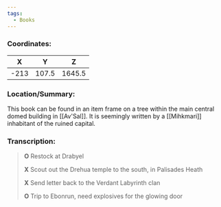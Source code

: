 ```yaml
---
tags:
  - Books
---
```


### Coordinates:
| **X** | **Y**| **Z** |
|:-----:|:----:|:-----:|
|-213  |107.5   |1645.5  |

### Location/Summary:
This book can be found in an item frame on a tree within the main central domed building in [[Av'Sal]]. It is seemingly written by a [[Mihkmari]] inhabitant of the ruined capital.

### Transcription:
> **O** Restock at Drabyel
>
> **X** Scout out the Drehua temple to the south, in Palisades Heath
>
> **X** Send letter back to the Verdant Labyrinth clan
>
> **O** Trip to Ebonrun, need explosives for the glowing door

